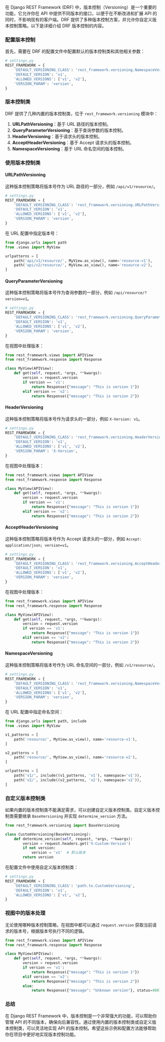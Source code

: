 在 Django REST Framework (DRF) 中，版本控制（Versioning）是一个重要的功能，它允许你在 API 中提供不同版本的接口，以便于在不断改进和扩展 API 的同时，不影响现有的客户端。DRF 提供了多种版本控制方案，并允许你自定义版本控制策略。以下是详细介绍 DRF 版本控制的内容。

### 配置版本控制

首先，需要在 DRF 的配置文件中配置默认的版本控制类和其他相关参数：

```python
# settings.py
REST_FRAMEWORK = {
    'DEFAULT_VERSIONING_CLASS': 'rest_framework.versioning.NamespaceVersioning',
    'DEFAULT_VERSION': 'v1',
    'ALLOWED_VERSIONS': ['v1', 'v2'],
    'VERSION_PARAM': 'version',
}
```

### 版本控制类

DRF 提供了几种内置的版本控制类，位于 `rest_framework.versioning` 模块中：

1. **URLPathVersioning**：基于 URL 路径的版本控制。
2. **QueryParameterVersioning**：基于查询参数的版本控制。
3. **HeaderVersioning**：基于请求头的版本控制。
4. **AcceptHeaderVersioning**：基于 Accept 请求头的版本控制。
5. **NamespaceVersioning**：基于 URL 命名空间的版本控制。

### 使用版本控制类

#### URLPathVersioning

这种版本控制策略将版本号作为 URL 路径的一部分，例如 `/api/v1/resource/`。

```python
# settings.py
REST_FRAMEWORK = {
    'DEFAULT_VERSIONING_CLASS': 'rest_framework.versioning.URLPathVersioning',
    'DEFAULT_VERSION': 'v1',
    'ALLOWED_VERSIONS': ['v1', 'v2'],
    'VERSION_PARAM': 'version',
}
```

在 URL 配置中指定版本号：

```python
from django.urls import path
from .views import MyView

urlpatterns = [
    path('api/v1/resource/', MyView.as_view(), name='resource-v1'),
    path('api/v2/resource/', MyView.as_view(), name='resource-v2'),
]
```

#### QueryParameterVersioning

这种版本控制策略将版本号作为查询参数的一部分，例如 `/api/resource/?version=v1`。

```python
# settings.py
REST_FRAMEWORK = {
    'DEFAULT_VERSIONING_CLASS': 'rest_framework.versioning.QueryParameterVersioning',
    'DEFAULT_VERSION': 'v1',
    'ALLOWED_VERSIONS': ['v1', 'v2'],
    'VERSION_PARAM': 'version',
}
```

在视图中处理版本：

```python
from rest_framework.views import APIView
from rest_framework.response import Response

class MyView(APIView):
    def get(self, request, *args, **kwargs):
        version = request.version
        if version == 'v1':
            return Response({"message": "This is version 1"})
        elif version == 'v2':
            return Response({"message": "This is version 2"})
```

#### HeaderVersioning

这种版本控制策略将版本号作为请求头的一部分，例如 `X-Version: v1`。

```python
# settings.py
REST_FRAMEWORK = {
    'DEFAULT_VERSIONING_CLASS': 'rest_framework.versioning.HeaderVersioning',
    'DEFAULT_VERSION': 'v1',
    'ALLOWED_VERSIONS': ['v1', 'v2'],
    'VERSION_PARAM': 'X-Version',
}
```

在视图中处理版本：

```python
from rest_framework.views import APIView
from rest_framework.response import Response

class MyView(APIView):
    def get(self, request, *args, **kwargs):
        version = request.version
        if version == 'v1':
            return Response({"message": "This is version 1"})
        elif version == 'v2':
            return Response({"message": "This is version 2"})
```

#### AcceptHeaderVersioning

这种版本控制策略将版本号作为 Accept 请求头的一部分，例如 `Accept: application/json; version=v1`。

```python
# settings.py
REST_FRAMEWORK = {
    'DEFAULT_VERSIONING_CLASS': 'rest_framework.versioning.AcceptHeaderVersioning',
    'DEFAULT_VERSION': 'v1',
    'ALLOWED_VERSIONS': ['v1', 'v2'],
    'VERSION_PARAM': 'version',
}
```

在视图中处理版本：

```python
from rest_framework.views import APIView
from rest_framework.response import Response

class MyView(APIView):
    def get(self, request, *args, **kwargs):
        version = request.version
        if version == 'v1':
            return Response({"message": "This is version 1"})
        elif version == 'v2':
            return Response({"message": "This is version 2"})
```

#### NamespaceVersioning

这种版本控制策略将版本号作为 URL 命名空间的一部分，例如 `/v1/resource/`。

```python
# settings.py
REST_FRAMEWORK = {
    'DEFAULT_VERSIONING_CLASS': 'rest_framework.versioning.NamespaceVersioning',
    'DEFAULT_VERSION': 'v1',
    'ALLOWED_VERSIONS': ['v1', 'v2'],
    'VERSION_PARAM': 'version',
}
```

在 URL 配置中指定命名空间：

```python
from django.urls import path, include
from .views import MyView

v1_patterns = [
    path('resource/', MyView.as_view(), name='resource-v1'),
]

v2_patterns = [
    path('resource/', MyView.as_view(), name='resource-v2'),
]

urlpatterns = [
    path('v1/', include((v1_patterns, 'v1'), namespace='v1')),
    path('v2/', include((v2_patterns, 'v2'), namespace='v2')),
]
```

### 自定义版本控制类

如果内置的版本控制类不能满足需求，可以创建自定义版本控制类。自定义版本控制类需要继承 `BaseVersioning` 并实现 `determine_version` 方法。

```python
from rest_framework.versioning import BaseVersioning

class CustomVersioning(BaseVersioning):
    def determine_version(self, request, *args, **kwargs):
        version = request.headers.get('X-Custom-Version')
        if not version:
            version = 'v1'  # 默认版本
        return version
```

在配置文件中使用自定义版本控制类：

```python
# settings.py
REST_FRAMEWORK = {
    'DEFAULT_VERSIONING_CLASS': 'path.to.CustomVersioning',
    'DEFAULT_VERSION': 'v1',
    'ALLOWED_VERSIONS': ['v1', 'v2'],
}
```

### 视图中的版本处理

无论使用哪种版本控制策略，在视图中都可以通过 `request.version` 获取当前请求的版本号，根据版本号执行不同的逻辑。

```python
from rest_framework.views import APIView
from rest_framework.response import Response

class MyView(APIView):
    def get(self, request, *args, **kwargs):
        version = request.version
        if version == 'v1':
            return Response({"message": "This is version 1"})
        elif version == 'v2':
            return Response({"message": "This is version 2"})
        else:
            return Response({"message": "Unknown version"}, status=400)
```

### 总结

在 Django REST Framework 中，版本控制是一个非常强大的功能，可以帮助你管理 API 的不同版本，确保向后兼容性。通过使用内置的版本控制类或自定义版本控制类，可以灵活地实现 API 的版本控制。希望这些示例和配置方法能够帮助你在项目中更好地实现版本控制功能。